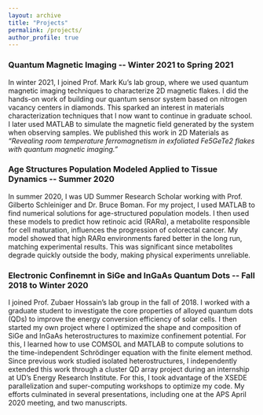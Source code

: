 ```yaml
---
layout: archive
title: "Projects"
permalink: /projects/
author_profile: true
---
```

### Quantum Magnetic Imaging -- Winter 2021 to Spring 2021
In winter 2021, I joined Prof. Mark Ku’s lab group, where we used quantum magnetic imaging techniques to characterize 2D magnetic flakes. I did the hands-on work of building our quantum sensor system based on nitrogen vacancy centers in diamonds. This sparked an interest in materials characterization techniques that I now want to continue in graduate school. I later used MATLAB to simulate the magnetic field generated by the system when observing samples. We published this work in 2D Materials as _“Revealing room temperature ferromagnetism in exfoliated Fe5GeTe2 flakes with quantum magnetic imaging.”_

### Age Structures Population Modeled Applied to Tissue Dynamics -- Summer 2020
In summer 2020, I was UD Summer Research Scholar working with Prof. Gilberto Schleiniger and Dr. Bruce Boman. For my project, I used MATLAB to find numerical solutions for age-structured population models. I then used these models to predict how retinoic acid (RARɑ), a metabolite responsible for cell maturation, influences the progression of colorectal cancer. My model showed that high RARɑ environments fared better in the long run, matching experimental results. This was significant since metabolites degrade quickly outside the body, making physical experiments unreliable. 


### Electronic Confinemnt in SiGe and InGaAs Quantum Dots -- Fall 2018 to Winter 2020
I joined Prof. Zubaer Hossain’s lab group in the fall of 2018. I worked with a graduate student to investigate the core properties of alloyed quantum dots (QDs) to improve the energy conversion efficiency of solar cells. I then started my own project where I optimized the shape and composition of SiGe and InGaAs heterostructures to maximize confinement potential. For this, I learned how to use COMSOL and MATLAB to compute solutions to the time-independent Schrödinger equation with the finite element method. Since previous work studied isolated heterostructures, I independently extended this work through a cluster QD array project during an internship at UD’s Energy Research Institute. For this, I took advantage of the XSEDE parallelization and super-computing workshops to optimize my code. My efforts culminated in several presentations, including one at the APS April 2020 meeting, and two manuscripts.
